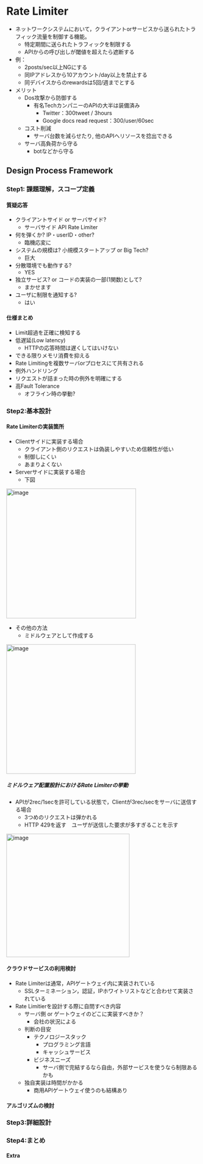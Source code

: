 # Rate Limiter
- ネットワークシステムにおいて，クライアントorサービスから送られたトラフィック流量を制御する機能。
  - 特定期間に送られたトラフィックを制限する
  - APIからの呼び出しが閾値を超えたら遮断する
- 例：
  - 2posts/sec以上NGにする
  - 同IPアドレスから10アカウント/day以上を禁止する
  - 同デバイスからのrewardsは5回/週までとする
- メリット
  - Dos攻撃から防御する
    - 有名TechカンパニーのAPIの大半は装備済み
      - Twitter：300tweet / 3hours
      - Google docs read request：300/user/60sec
  - コスト削減
    - サーバ台数を減らせたり, 他のAPIへリソースを捻出できる
  - サーバ高負荷から守る
    - botなどから守る

## Design Process Framework
### Step1: 課題理解，スコープ定義
#### 質疑応答
- クライアントサイド or サーバサイド?
  - サーバサイド API Rate Limiter
- 何を弾くか? IP・userID・other?
  - 臨機応変に
- システムの規模は? 小規模スタートアップ or Big Tech?
  - 巨大
- 分散環境でも動作する?
  - YES
- 独立サービス? or コードの実装の一部(1関数)として?
  - まかせます
- ユーザに制限を通知する?
  - はい
#### 仕様まとめ
- Limit超過を正確に検知する
- 低遅延(Low latency)
  - HTTPの応答時間は遅くしてはいけない
- できる限りメモリ消費を抑える
- Rate Limitingを複数サーバorプロセスにて共有される
- 例外ハンドリング
- リクエストが詰まった時の例外を明確にする
- 高Fault Tolerance
  - オフライン時の挙動?

### Step2:基本設計
#### Rate Limiterの実装箇所
- Clientサイドに実装する場合
  - クライアント側のリクエストは偽装しやすいため信頼性が低い
  - 制御しにくい
  - あまりよくない
- Serverサイドに実装する場合
  - 下図

<img width="340" alt="image" src="https://github.com/melonoidz/system_design_note/assets/27326835/3c93dc15-e510-442b-8d9f-e0117369de69">

- その他の方法
  - ミドルウェアとして作成する

<img width="339" alt="image" src="https://github.com/melonoidz/system_design_note/assets/27326835/2944e686-abf8-49db-af21-a6b89247933f">

##### ミドルウェア配置設計におけるRate Limiterの挙動
- APIが2rec/1secを許可している状態で，Clientが3rec/secをサーバに送信する場合
  - 3つめのリクエストは弾かれる
  - HTTP 429を返す　ユーザが送信した要求が多すぎることを示す

<img width="323" alt="image" src="https://github.com/melonoidz/system_design_note/assets/27326835/98d0e932-2d27-4c92-8d1f-06788fa84628">

#### クラウドサービスの利用検討
- Rate Limiterは通常，APIゲートウェイ内に実装されている
  - SSLターミネーション，認証，IPホワイトリストなどと合わせて実装されている
- Rate Limitierを設計する際に自問すべき内容
  - サーバ側 or ゲートウェイのどこに実装すべきか？
    - 会社の状況による
  - 判断の目安
    - テクノロジースタック
      - プログラミング言語
      - キャッシュサービス
    - ビジネスニーズ
      - サーバ側で完結するなら自由，外部サービスを使うなら制限あるかも
  - 独自実装は時間がかかる
    - 商用APIゲートウェイ使うのも結構あり

#### アルゴリズムの検討


### Step3:詳細設計
### Step4:まとめ
#### Extra
